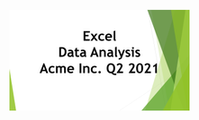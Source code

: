 [![App Screenshot](https://github.com/CyclopeLab/Portfolio/blob/main/Images/Excel%20Data%20Analysys_SM.png)](https://github.com/CyclopeLab/Portfolio/blob/main/Data%20Analysis/ExcelAcmeReport.md)


